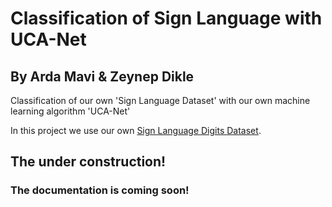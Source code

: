 # Classification of Sign Language with UCA-Net
## By Arda Mavi & Zeynep Dikle

Classification of our own 'Sign Language Dataset' with our own machine learning algorithm 'UCA-Net'

In this project we use our own [Sign Language Digits Dataset](https://github.com/ardamavi/Sign-Language-Digits-Dataset).

## The under construction!
### The documentation is coming soon!
